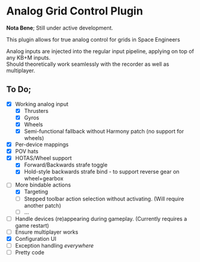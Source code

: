 Analog Grid Control Plugin
==========================

**Nota Bene**; Still under active development.

This plugin allows for true analog control for grids in Space Engineers

Analog inputs are injected into the regular input pipeline, applying on top of any KB+M inputs.  
Should theoretically work seamlessly with the recorder as well as multiplayer.

To Do;
------

- [X] Working analog input
  - [X] Thrusters
  - [X] Gyros
  - [X] Wheels
  - [X] Semi-functional fallback without Harmony patch (no support for wheels)
- [X] Per-device mappings
- [X] POV hats
- [X] HOTAS/Wheel support
  - [X] Forward/Backwards strafe toggle
  - [X] Hold-style backwards strafe bind - to support reverse gear on wheel+gearbox
- [ ] More bindable actions
  - [X] Targeting
  - [ ] Stepped toolbar action selection without activating.
        (Will require another patch)
  - [ ] ...
- [ ] Handle devices (re)appearing during gameplay.
      (Currently requires a game restart)
- [ ] Ensure multiplayer works
- [X] Configuration UI
- [ ] Exception handling _everywhere_
- [ ] Pretty code
